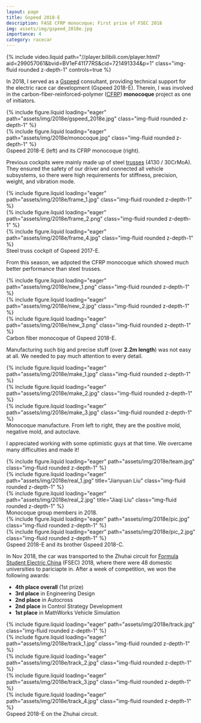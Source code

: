 ```yaml
---
layout: page
title: Gspeed 2018-E
description: FASE CFRP monocoque; First prize of FSEC 2018
img: assets/img/gspeed_2018e.jpg
importance: 4
category: racecar
---
```


<div class="row">
    <div class="col-sm mt-3 mt-md-0">
        {% include video.liquid path="//player.bilibili.com/player.html?aid=299057061&bvid=BV1eF41177RS&cid=721491334&p=1" class="img-fluid rounded z-depth-1" controls=true %}
    </div>
</div>

In 2018, I served as a [Gspeed](https://baike.baidu.com/item/吉林大学吉速方程式车队/23156065) consultant, providing technical support for the electric race car development (Gspeed 2018-E). Therein, I was involved in the carbon-fiber-reinforced-polymer ([CFRP](https://en.wikipedia.org/wiki/Carbon-fiber_reinforced_polymer)) **monocoque** project as one of initiators.

<div class="row">
    <div class="col-sm mt-3 mt-md-0">
        {% include figure.liquid loading="eager" path="assets/img/2018e/gspeed_2018e.jpg" class="img-fluid rounded z-depth-1" %}
    </div>
    <div class="col-sm mt-3 mt-md-0">
        {% include figure.liquid loading="eager" path="assets/img/2018e/monocoque.jpg" class="img-fluid rounded z-depth-1" %}
    </div>
</div>
<div class="caption">
    Gspeed 2018-E (left) and its CFRP monocoque (right).
</div>

Previous cockpits were mainly made up of steel [trusses](https://en.wikipedia.org/wiki/Truss) (4130 / 30CrMoA). They ensured the safety of our driver and connected all vehicle subsystems, so there were high requirements for stiffness, precision, weight, and vibration mode.

<div class="row">
    <div class="col-sm mt-3 mt-md-0">
        {% include figure.liquid loading="eager" path="assets/img/2018e/frame_1.jpg" class="img-fluid rounded z-depth-1" %}
    </div>
    <div class="col-sm mt-3 mt-md-0">
        {% include figure.liquid loading="eager" path="assets/img/2018e/frame_2.png" class="img-fluid rounded z-depth-1" %}
    </div>
    <div class="col-sm mt-3 mt-md-0">
        {% include figure.liquid loading="eager" path="assets/img/2018e/frame_4.jpg" class="img-fluid rounded z-depth-1" %}
    </div>
</div>
<div class="caption">
    Steel truss cockpit of Gspeed 2017-E.
</div>

From this season, we adpoted the CFRP monocoque which showed much better performance than steel trusses.

<div class="row">
    <div class="col-sm mt-3 mt-md-0">
        {% include figure.liquid loading="eager" path="assets/img/2018e/new_1.png" class="img-fluid rounded z-depth-1" %}
    </div>
    <div class="col-sm mt-3 mt-md-0">
        {% include figure.liquid loading="eager" path="assets/img/2018e/new_2.jpg" class="img-fluid rounded z-depth-1" %}
    </div>
    <div class="col-sm mt-3 mt-md-0">
        {% include figure.liquid loading="eager" path="assets/img/2018e/new_3.png" class="img-fluid rounded z-depth-1" %}
    </div>
</div>
<div class="caption">
    Carbon fiber monocoque of Gspeed 2018-E.
</div>

Manufacturing such big and precise stuff (over **2.2m length**) was not easy at all. We needed to pay much attention to every detail.

<div class="row">
    <div class="col-sm mt-3 mt-md-0">
        {% include figure.liquid loading="eager" path="assets/img/2018e/make_1.jpg" class="img-fluid rounded z-depth-1" %}
    </div>
    <div class="col-sm mt-3 mt-md-0">
        {% include figure.liquid loading="eager" path="assets/img/2018e/make_2.jpg" class="img-fluid rounded z-depth-1" %}
    </div>
    <div class="col-sm mt-3 mt-md-0">
        {% include figure.liquid loading="eager" path="assets/img/2018e/make_3.jpg" class="img-fluid rounded z-depth-1" %}
    </div>
</div>
<div class="caption">
    Monocoque manufacture. From left to right, they are the positive mold, negative mold, and autoclave.
</div>

I appreciated working with some optimistic guys at that time. We overcame many difficulties and made it!

<div class="row">
    <div class="col-sm mt-3 mt-md-0">
        {% include figure.liquid loading="eager" path="assets/img/2018e/team.jpg" class="img-fluid rounded z-depth-1" %}
    </div>
    <div class="col-sm mt-3 mt-md-0">
        {% include figure.liquid loading="eager" path="assets/img/2018e/real_1.jpg" title="Jianyuan Liu" class="img-fluid rounded z-depth-1" %}
    </div>
    <div class="col-sm mt-3 mt-md-0">
        {% include figure.liquid loading="eager" path="assets/img/2018e/real_2.jpg" title="Jiaqi Liu" class="img-fluid rounded z-depth-1" %}
    </div>
</div>
<div class="caption">
    Monocoque group members in 2018.
</div>

<div class="row">
    <div class="col-sm mt-3 mt-md-0">
        {% include figure.liquid loading="eager" path="assets/img/2018e/pic.jpg" class="img-fluid rounded z-depth-1" %}
    </div>
    <div class="col-sm mt-3 mt-md-0">
        {% include figure.liquid loading="eager" path="assets/img/2018e/pic_2.jpg" class="img-fluid rounded z-depth-1" %}
    </div>
</div>
<div class="caption">
    Gspeed 2018-E and its brother Gspeed 2018-C.
</div>

In Nov 2018, the car was transported to the Zhuhai circuit for [Formula Student Electric China](http://www.formulastudent.com.cn/) (FSEC) 2018, where there were 48 domestic universities to pariciapte in. After a week of competition, we won the following awards:

* **4th place overall** (1st prize)
* **3rd place** in Engineering Design
* **2nd place** in Autocross
* **2nd place** in Control Strategy Development
* **1st place** in MathWorks Vehicle Simulation

<div class="row">
    <div class="col-sm mt-3 mt-md-0">
        {% include figure.liquid loading="eager" path="assets/img/2018e/track.jpg" class="img-fluid rounded z-depth-1" %}
    </div>
</div>
<div class="row">
    <div class="col-sm mt-3 mt-md-0">
        {% include figure.liquid loading="eager" path="assets/img/2018e/track_1.jpg" class="img-fluid rounded z-depth-1" %}
    </div>
    <div class="col-sm mt-3 mt-md-0">
        {% include figure.liquid loading="eager" path="assets/img/2018e/track_2.jpg" class="img-fluid rounded z-depth-1" %}
    </div>
</div>
<div class="row">
    <div class="col-sm mt-3 mt-md-0">
        {% include figure.liquid loading="eager" path="assets/img/2018e/track_3.jpg" class="img-fluid rounded z-depth-1" %}
    </div>
    <div class="col-sm mt-3 mt-md-0">
        {% include figure.liquid loading="eager" path="assets/img/2018e/track_4.jpg" class="img-fluid rounded z-depth-1" %}
    </div>
</div>
<div class="caption">
    Gspeed 2018-E on the Zhuhai circuit.
</div>
